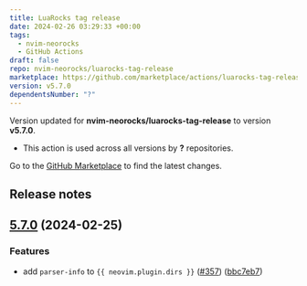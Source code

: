 ```yaml
---
title: LuaRocks tag release
date: 2024-02-26 03:29:33 +00:00
tags:
  - nvim-neorocks
  - GitHub Actions
draft: false
repo: nvim-neorocks/luarocks-tag-release
marketplace: https://github.com/marketplace/actions/luarocks-tag-release
version: v5.7.0
dependentsNumber: "?"
---
```



Version updated for **nvim-neorocks/luarocks-tag-release** to version **v5.7.0**.
- This action is used across all versions by **?** repositories.

Go to the [GitHub Marketplace](https://github.com/marketplace/actions/luarocks-tag-release) to find the latest changes.

## Release notes

## [5.7.0](https://github.com/nvim-neorocks/luarocks-tag-release/compare/v5.6.0...v5.7.0) (2024-02-25)


### Features

* add `parser-info` to `{{ neovim.plugin.dirs }}` ([#357](https://github.com/nvim-neorocks/luarocks-tag-release/issues/357)) ([bbc7eb7](https://github.com/nvim-neorocks/luarocks-tag-release/commit/bbc7eb7deffea5f9ce40a3b1ea2a225cd91fa7a5))
